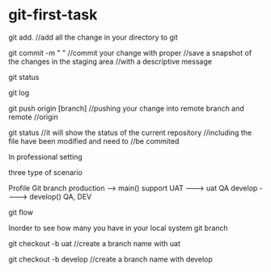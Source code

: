 # git-first-task

git add.
//add all the change in your directory to git

git commit -m " "
//commit your change with proper
//save a snapshot of the changes in the staging area
//with a descriptive message

git status

git log


git push origin [branch]
//pushing your change into remote branch and remote 
//origin

git status
//it will show the status of the current repository
//including the file have been modified and need to 
//be commited

In professional setting

three type of scenario

Profile         Git branch
production -->    main()            support
UAT   --->         uat              QA
develop ---->    develop()          QA, DEV

git flow

Inorder to see how many you have in your local system
git branch

git checkout -b uat
//create a branch name with uat

git checkout -b develop
//create a branch name with develop